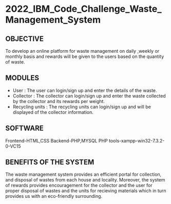 # 2022_IBM_Code_Challenge_Waste_Management_System

## OBJECTIVE

To develop an online platform for waste management  on daily ,weekly or monthly basis and rewards will be given to the users based on the quantity of waste.

## MODULES

- User : The user can login/sign up and enter the details of the waste.
- Collector : The collector can login/sign up and enter the waste collected by the collector and its rewards per weight.
- Recycling units : The recycling units can login/sign up and will be displayed of the collector information.

## SOFTWARE

Frontend-HTML,CSS
Backend-PHP,MYSQL
PHP tools-xampp-win32-7.3.2-0-VC15


## BENEFITS OF THE SYSTEM

The waste management system provides an efficient portal for collection, and disposal of wastes from each house and locality. Moreover, the system of rewards provides encouragement for the collector and the user for proper disposal of wastes and the units for recieving materials which in turn provides us with an eco-friendly surrounding.

